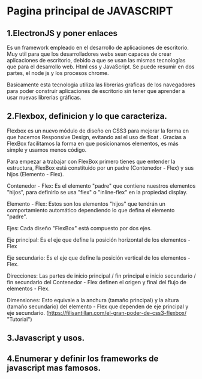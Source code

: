 # Pagina principal de JAVASCRIPT

## 1.ElectronJS y poner enlaces
Es un framework empleado en el desarrollo de aplicaciones de escritorio.
Muy util para que los desarrolladores webs sean capaces de crear aplicaciones de escritorio,
debido a que se usan las mismas tecnologías que para el desarrollo web. Html css y JavaScript.
Se puede resumir en dos partes, el node js y los procesos chrome.

Basicamente esta tecnologia utiliza las librerias graficas de los navegadores para poder construir
aplicaciones de escritorio sin tener que aprender a usar nuevas librerias gráficas.


## 2.Flexbox, definicion y lo que caracteriza.

Flexbox es un nuevo módulo de diseño en CSS3 para mejorar la forma en que hacemos Responsive Design, evitando así el uso de float . Gracias a FlexBox facilitamos la forma en que posicionamos elementos, es más simple y usamos menos código.

Para empezar a trabajar con FlexBox primero tienes que entender la estructura, FlexBox está constituido por un padre (Contenedor - Flex) y sus hijos (Elemento - Flex).



Contenedor - Flex: Es el elemento "padre" que contiene nuestros elementos "hijos", para definirlo se usa "flex" o "inline-flex" en la propiedad display.

Elemento - Flex: Estos son los elementos "hijos" que tendrán un comportamiento automático dependiendo lo que defina el elemento "padre".

Ejes: Cada diseño "FlexBox" está compuesto por dos ejes.

Eje principal: Es el eje que define la posición horizontal de los
elementos - Flex

Eje secundario: Es el eje que define la posición vertical de los elementos - Flex.

Direcciones: Las partes de inicio principal / fin principal e inicio secundario / fin secundario del Contenedor - Flex definen el origen y final del flujo de elementos - Flex.

Dimensiones: Esto equivale a la anchura (tamaño principal) y la altura (tamaño secundario) del elemento - Flex que dependen de eje principal y eje secundario.
(https://filisantillan.com/el-gran-poder-de-css3-flexbox/ "Tutorial")

## 3.Javascript y usos.

## 4.Enumerar y definir los frameworks de javascript mas famosos.
